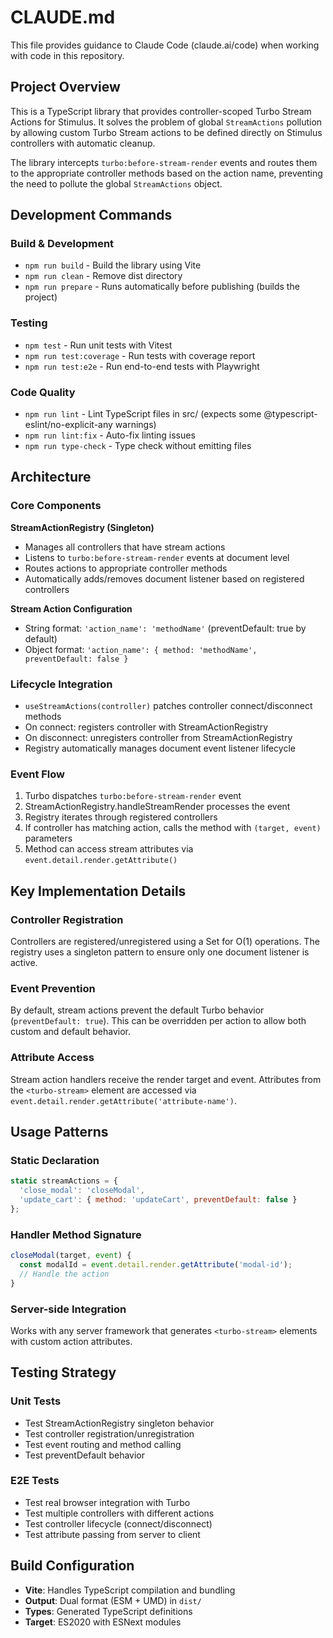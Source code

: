 # CLAUDE.md

This file provides guidance to Claude Code (claude.ai/code) when working with code in this repository.

## Project Overview

This is a TypeScript library that provides controller-scoped Turbo Stream Actions for Stimulus. It solves the problem of global `StreamActions` pollution by allowing custom Turbo Stream actions to be defined directly on Stimulus controllers with automatic cleanup.

The library intercepts `turbo:before-stream-render` events and routes them to the appropriate controller methods based on the action name, preventing the need to pollute the global `StreamActions` object.

## Development Commands

### Build & Development
- `npm run build` - Build the library using Vite
- `npm run clean` - Remove dist directory
- `npm run prepare` - Runs automatically before publishing (builds the project)

### Testing
- `npm test` - Run unit tests with Vitest
- `npm run test:coverage` - Run tests with coverage report
- `npm run test:e2e` - Run end-to-end tests with Playwright

### Code Quality
- `npm run lint` - Lint TypeScript files in src/ (expects some @typescript-eslint/no-explicit-any warnings)
- `npm run lint:fix` - Auto-fix linting issues
- `npm run type-check` - Type check without emitting files

## Architecture

### Core Components

**StreamActionRegistry (Singleton)**
- Manages all controllers that have stream actions
- Listens to `turbo:before-stream-render` events at document level
- Routes actions to appropriate controller methods
- Automatically adds/removes document listener based on registered controllers

**Stream Action Configuration**
- String format: `'action_name': 'methodName'` (preventDefault: true by default)
- Object format: `'action_name': { method: 'methodName', preventDefault: false }`

### Lifecycle Integration
- `useStreamActions(controller)` patches controller connect/disconnect methods
- On connect: registers controller with StreamActionRegistry
- On disconnect: unregisters controller from StreamActionRegistry
- Registry automatically manages document event listener lifecycle

### Event Flow
1. Turbo dispatches `turbo:before-stream-render` event
2. StreamActionRegistry.handleStreamRender processes the event
3. Registry iterates through registered controllers
4. If controller has matching action, calls the method with `(target, event)` parameters
5. Method can access stream attributes via `event.detail.render.getAttribute()`

## Key Implementation Details

### Controller Registration
Controllers are registered/unregistered using a Set for O(1) operations. The registry uses a singleton pattern to ensure only one document listener is active.

### Event Prevention
By default, stream actions prevent the default Turbo behavior (`preventDefault: true`). This can be overridden per action to allow both custom and default behavior.

### Attribute Access
Stream action handlers receive the render target and event. Attributes from the `<turbo-stream>` element are accessed via `event.detail.render.getAttribute('attribute-name')`.

## Usage Patterns

### Static Declaration
```javascript
static streamActions = {
  'close_modal': 'closeModal',
  'update_cart': { method: 'updateCart', preventDefault: false }
};
```

### Handler Method Signature
```javascript
closeModal(target, event) {
  const modalId = event.detail.render.getAttribute('modal-id');
  // Handle the action
}
```

### Server-side Integration
Works with any server framework that generates `<turbo-stream>` elements with custom action attributes.

## Testing Strategy

### Unit Tests
- Test StreamActionRegistry singleton behavior
- Test controller registration/unregistration
- Test event routing and method calling
- Test preventDefault behavior

### E2E Tests
- Test real browser integration with Turbo
- Test multiple controllers with different actions
- Test controller lifecycle (connect/disconnect)
- Test attribute passing from server to client

## Build Configuration

- **Vite**: Handles TypeScript compilation and bundling
- **Output**: Dual format (ESM + UMD) in `dist/`
- **Types**: Generated TypeScript definitions
- **Target**: ES2020 with ESNext modules